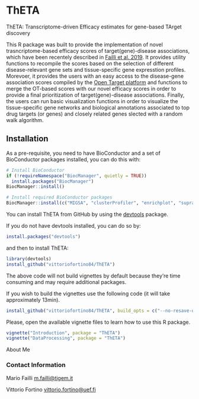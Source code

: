 # ThETA
ThETA: Transcriptome-driven Efficacy estimates for gene-based TArget discovery

This R package was built to provide the implementation of novel trasncriptome-based efficacy scores of target(gene)-disease associations, which have been recentely described in [Failli et al. 2019](https://www.nature.com/articles/s41598-019-46293-7). It provides utility functions to recompile the scores based on the selection of different disease-relevant gene sets and tissue-specific gene expresstion profiles. Morevoer, it provides the users with an easy access to the disease-gene association scores compiled by the [Open Target platform](https://www.targetvalidation.org/) and functions to merge the OT-based scores with our novel efficacy scores in order to provide a final prioritization of target(gene)-disease associations. Finally, the users can run basic visualization functions in order to visualize the tissue-specific gene networks and biological annotations associated to top drug targets (or genes) and closely related genes slected with a random walk algorithm. 

## Installation

As a pre-requisite, you need to have BioConductor and a set of BioConductor packages installed, you can do this with:

```r
# Install BioConductor
if (!requireNamespace("BiocManager", quietly = TRUE))
  install.packages("BiocManager")
BiocManager::install()

# Install required BioConductor packages
BiocManager::install(c("MIGSA", "clusterProfiler", "enrichplot", "supraHex", "ReactomePA", "graph", "Rgraphviz", "MeSH.db", "BiocStyle"))
```

You can install ThETA from GitHub by using the [devtools](https://cran.r-project.org/web/packages/devtools/index.html) package. 

If you do not have devtools installed, you can do so by:
```r
install.packages("devtools")
```

and then to install ThETA:

```r
library(devtools)
install_github("vittoriofortino84/ThETA")
```
The above code will not build vignettes by default because they’re time consuming and may require additional packages.

If you wish to build the vignettes use the following code (it will take approximately 13min). 
```r
install_github("vittoriofortino84/ThETA", build_opts = c("--no-resave-data", "--no-manual"), build_vignettes = TRUE)
```
Please, open the available vignette files to learn how to use this R package.

```r
vignette("Introduction", package = "ThETA")
vignette("DataProcessing", package = "ThETA")
```
<div class="box2" onclick="Introduction.html'"> About Me</div>

### Contact Information
Mario Failli <m.failli@tigem.it>

Vittorio Fortino <vittorio.fortino@uef.fi>

